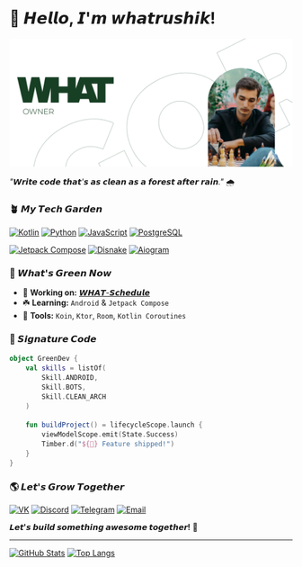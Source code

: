 # 🌱 𝙃𝙚𝙡𝙡𝙤, 𝙄'𝙢 𝙬𝙝𝙖𝙩𝙧𝙪𝙨𝙝𝙞𝙠!

![Banner](https://raw.githubusercontent.com/topanim/topanim/7528d4b8baafcc60ffb5df5fc854ee823c871f49/github/banner.jpg)

_"𝙒𝙧𝙞𝙩𝙚 𝙘𝙤𝙙𝙚 𝙩𝙝𝙖𝙩'𝙨 𝙖𝙨 𝙘𝙡𝙚𝙖𝙣 𝙖𝙨 𝙖 𝙛𝙤𝙧𝙚𝙨𝙩 𝙖𝙛𝙩𝙚𝙧 𝙧𝙖𝙞𝙣."_ 🌧️

<!-- 🌳🍀🎋🪴🎍🎄🌲🌳🌴🍃🌱🌿☘️ -->
<!-- ✍️🥷👀🐼🐧🐇🍀🎋🪴🎍🎄🌲🌳🌴🍃🌱🌿☘️🦖🦎🐩🦡🐳🐋🦐🦀🐡🦞⛄️☃️❄️🌩🫧☁️⛅️💫⭐️✨⚡️🌟☄️🔥🍡🍙🍚🥥🍸🍥🍣🎬🎲♟🎱🗻🏔⛰🧩🎯🎫🎟🏆🥇🥈🥉🎖🛟🗿🏝🗺🗽🚧⛩💡💻⏳⏰🧯🔋🪫💰💸🧬⛓️‍💥⛓️🪜🧰🪛🧨🔭💈⚗️💣🛎🎁🎏🎈🪄🎉📌🪩📍🗃📆📊📈📉🤍🔍🔎⚜️◻️📣💬💭🗯❔❕❗️❓‼️⁉️💯 -->

### 🪴 𝙈𝙮 𝙏𝙚𝙘𝙝 𝙂𝙖𝙧𝙙𝙚𝙣

[![Kotlin](https://img.shields.io/badge/-Kotlin-purple?logo=kotlin&logoColor=white)](https://kotlinlang.org)
[![Python](https://img.shields.io/badge/-Python-3776AB?logo=python&logoColor=white)](https://python.org)
[![JavaScript](https://img.shields.io/badge/-JavaScript-F7DF1E?logo=javascript&logoColor=black)](https://developer.mozilla.org/en-US/docs/Web/JavaScript)
[![PostgreSQL](https://img.shields.io/badge/-PostgreSQL-blue?logo=postgresql&logoColor=white)](https://postgresql.org)

[![Jetpack Compose](https://img.shields.io/badge/-Jetpack_Compose-green?logo=jetpackcompose&logoColor=white)](https://developer.android.com/compose)
[![Disnake](https://img.shields.io/badge/-Disnake-3776AB?logo=discord&logoColor=white)](https://disnake.dev/)
[![Aiogram](https://img.shields.io/badge/-Aiogram-26A5E4?logo=telegram&logoColor=white)](https://aiogram.dev)

### 🌿 𝙒𝙝𝙖𝙩'𝙨 𝙂𝙧𝙚𝙚𝙣 𝙉𝙤𝙬

- 🔭 **Working on:** [𝙒𝙃𝘼𝙏-𝙎𝙘𝙝𝙚𝙙𝙪𝙡𝙚](https://github.com/topanim/WHAT-Schedule-android.git)
- ☘️ **Learning:** `Android` & `Jetpack Compose`
- 🧰 **Tools:** `Koin`, `Ktor`, `Room`, `Kotlin Coroutines`

### 🍃 𝙎𝙞𝙜𝙣𝙖𝙩𝙪𝙧𝙚 𝘾𝙤𝙙𝙚

```kotlin
object GreenDev {
    val skills = listOf(
        Skill.ANDROID,
        Skill.BOTS,
        Skill.CLEAN_ARCH
    )

    fun buildProject() = lifecycleScope.launch {
        viewModelScope.emit(State.Success)
        Timber.d("${🌱} Feature shipped!")
    }
}
```

### 🌎 𝙇𝙚𝙩'𝙨 𝙂𝙧𝙤𝙬 𝙏𝙤𝙜𝙚𝙩𝙝𝙚𝙧

[![VK](https://img.shields.io/badge/-VK-0A66C2?logo=vk)](https://vk.com/whatrushik)
[![Discord](https://img.shields.io/badge/-Discord-blue?logo=discord&logoColor=white)](https://discordapp.com/users/694977590468804661)
[![Telegram](https://img.shields.io/badge/-Telegram-26A5E4?logo=telegram&logoColor=white)](https://t.me/whatrushik)
[![Email](https://img.shields.io/badge/-Email-EA4335?logo=gmail&logoColor=white)](mailto:gorogannisan641@gmail.com)

**𝙇𝙚𝙩'𝙨 𝙗𝙪𝙞𝙡𝙙 𝙨𝙤𝙢𝙚𝙩𝙝𝙞𝙣𝙜 𝙖𝙬𝙚𝙨𝙤𝙢𝙚 𝙩𝙤𝙜𝙚𝙩𝙝𝙚𝙧!** 🚀

---

[![GitHub Stats](https://github-readme-stats.vercel.app/api?username=topanim&show_icons=true&theme=vue-dark&bg_color=22543D&title_color=8BC34A&icon_color=4CAF50)](https://github.com/yourname)
[![Top Langs](https://github-readme-stats.vercel.app/api/top-langs/?username=topanim&layout=compact&theme=vue-dark&bg_color=22543D&title_color=8BC34A)](https://github.com/yourname)

